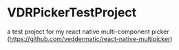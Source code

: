 # VDRPickerTestProject
a test project for my react native multi-component picker (https://github.com/veddermatic/react-native-multipicker)
